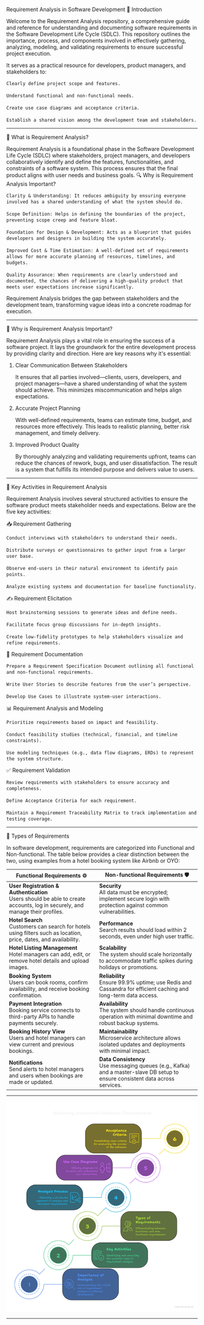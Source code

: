 Requirement Analysis in Software Development
📌 Introduction

Welcome to the Requirement Analysis repository, a comprehensive guide and reference for understanding and documenting software requirements in the Software Development Life Cycle (SDLC). This repository outlines the importance, process, and components involved in effectively gathering, analyzing, modeling, and validating requirements to ensure successful project execution.

It serves as a practical resource for developers, product managers, and stakeholders to:

    Clearly define project scope and features.

    Understand functional and non-functional needs.

    Create use case diagrams and acceptance criteria.

    Establish a shared vision among the development team and stakeholders.

---

📖 What is Requirement Analysis?

Requirement Analysis is a foundational phase in the Software Development Life Cycle (SDLC) where stakeholders, project managers, and developers collaboratively identify and define the features, functionalities, and constraints of a software system. This process ensures that the final product aligns with user needs and business goals.
🔍 Why is Requirement Analysis Important?

    Clarity & Understanding: It reduces ambiguity by ensuring everyone involved has a shared understanding of what the system should do.

    Scope Definition: Helps in defining the boundaries of the project, preventing scope creep and feature bloat.

    Foundation for Design & Development: Acts as a blueprint that guides developers and designers in building the system accurately.

    Improved Cost & Time Estimation: A well-defined set of requirements allows for more accurate planning of resources, timelines, and budgets.

    Quality Assurance: When requirements are clearly understood and documented, the chances of delivering a high-quality product that meets user expectations increase significantly.

Requirement Analysis bridges the gap between stakeholders and the development team, transforming vague ideas into a concrete roadmap for execution.

---

🎯 Why is Requirement Analysis Important?

Requirement Analysis plays a vital role in ensuring the success of a software project. It lays the groundwork for the entire development process by providing clarity and direction. Here are key reasons why it's essential:

1. Clear Communication Between Stakeholders

    It ensures that all parties involved—clients, users, developers, and project managers—have a shared understanding of what the system should achieve. This minimizes miscommunication and helps align expectations.

2. Accurate Project Planning

    With well-defined requirements, teams can estimate time, budget, and resources more effectively. This leads to realistic planning, better risk management, and timely delivery.

3. Improved Product Quality

    By thoroughly analyzing and validating requirements upfront, teams can reduce the chances of rework, bugs, and user dissatisfaction. The result is a system that fulfills its intended purpose and delivers value to users.


---

🧩 Key Activities in Requirement Analysis

Requirement Analysis involves several structured activities to ensure the software product meets stakeholder needs and expectations. Below are the five key activities:

📥 Requirement Gathering

    Conduct interviews with stakeholders to understand their needs.

    Distribute surveys or questionnaires to gather input from a larger user base.

    Observe end-users in their natural environment to identify pain points.

    Analyze existing systems and documentation for baseline functionality.

✍️ Requirement Elicitation

    Host brainstorming sessions to generate ideas and define needs.

    Facilitate focus group discussions for in-depth insights.

    Create low-fidelity prototypes to help stakeholders visualize and refine requirements.

📄 Requirement Documentation

    Prepare a Requirement Specification Document outlining all functional and non-functional requirements.

    Write User Stories to describe features from the user’s perspective.

    Develop Use Cases to illustrate system-user interactions.

📊 Requirement Analysis and Modeling

    Prioritize requirements based on impact and feasibility.

    Conduct feasibility studies (technical, financial, and timeline constraints).

    Use modeling techniques (e.g., data flow diagrams, ERDs) to represent the system structure.

✅ Requirement Validation

    Review requirements with stakeholders to ensure accuracy and completeness.

    Define Acceptance Criteria for each requirement.

    Maintain a Requirement Traceability Matrix to track implementation and testing coverage.

---

🧱 Types of Requirements

In software development, requirements are categorized into Functional and Non-functional. The table below provides a clear distinction between the two, using examples from a hotel booking system like Airbnb or OYO:

| **Functional Requirements** ⚙️ | **Non-functional Requirements** 🛡️ |
|------------------------------|------------------------------------|
| **User Registration & Authentication**<br>Users should be able to create accounts, log in securely, and manage their profiles. | **Security**<br>All data must be encrypted; implement secure login with protection against common vulnerabilities. |
| **Hotel Search**<br>Customers can search for hotels using filters such as location, price, dates, and availability. | **Performance**<br>Search results should load within 2 seconds, even under high user traffic. |
| **Hotel Listing Management**<br>Hotel managers can add, edit, or remove hotel details and upload images. | **Scalability**<br>The system should scale horizontally to accommodate traffic spikes during holidays or promotions. |
| **Booking System**<br>Users can book rooms, confirm availability, and receive booking confirmation. | **Reliability**<br>Ensure 99.9% uptime; use Redis and Cassandra for efficient caching and long-term data access. |
| **Payment Integration**<br>Booking service connects to third-party APIs to handle payments securely. | **Availability**<br>The system should handle continuous operation with minimal downtime and robust backup systems. |
| **Booking History View**<br>Users and hotel managers can view current and previous bookings. | **Maintainability**<br>Microservice architecture allows isolated updates and deployments with minimal impact. |
| **Notifications**<br>Send alerts to hotel managers and users when bookings are made or updated. | **Data Consistency**<br>Use messaging queues (e.g., Kafka) and a master-slave DB setup to ensure consistent data across services. |

---

![Use Case Diagram](/alx-booking-uc.png)

---
